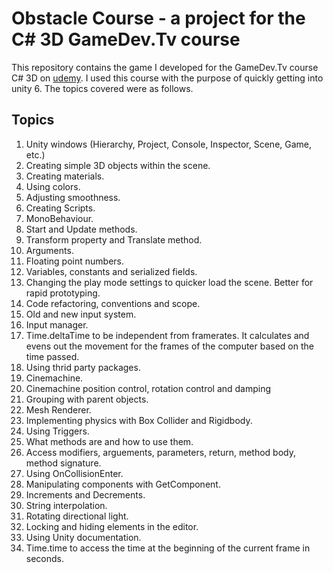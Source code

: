 #  Obstacle Course - a project for the C# 3D GameDev.Tv course

This repository contains the game I developed for the GameDev.Tv course C# 3D on [udemy](https://www.udemy.com/course/unitycourse2/). I used this course with the purpose of quickly getting into unity 6. The topics covered were as follows.

## Topics
1. Unity windows (Hierarchy, Project, Console, Inspector, Scene, Game, etc.)
2. Creating simple 3D objects within the scene.
3. Creating materials.
4. Using colors.
5. Adjusting smoothness.
6. Creating Scripts.
7. MonoBehaviour.
8. Start and Update methods.
9. Transform property and Translate method.
10. Arguments.
11. Floating point numbers.
12. Variables, constants and serialized fields.
13. Changing the play mode settings to quicker load the scene. Better for rapid prototyping. 
14. Code refactoring, conventions and scope.
15. Old and new input system.
16. Input manager.
17. Time.deltaTime to be independent from framerates. It calculates and evens out the movement for the frames of the computer based on the time passed.
18. Using thrid party packages.
19. Cinemachine.
20. Cinemachine position control, rotation control and damping
21. Grouping with parent objects.
22. Mesh Renderer.
23. Implementing physics with Box Collider and Rigidbody.
24. Using Triggers.
25. What methods are and how to use them.
26. Access modifiers, arguements, parameters, return, method body, method signature.
27. Using OnCollisionEnter.
28. Manipulating components with GetComponent. 
29. Increments and Decrements.
30. String interpolation.
31. Rotating directional light.
32. Locking and hiding elements in the editor.
33. Using Unity documentation.
34. Time.time to access the  time at the beginning of the current frame in seconds.
